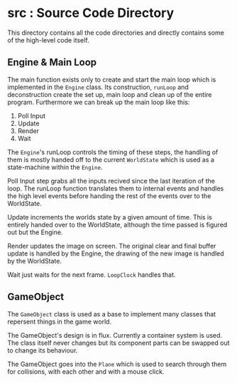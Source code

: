 # src : Source Code Directory #
This directory contains all the code directories and directly contains
some of the high-level code itself.

## Engine & Main Loop ##
The main function exists only to create and start the main loop which is
implemented in the `Engine` class. Its construction, `runLoop` and
deconstruction create the set up, main loop and clean up of the entire
program. Furthermore we can break up the main loop like this:

1.  Poll Input
2.  Update
3.  Render
4.  Wait

The `Engine`'s runLoop controls the timing of these steps, the handling of
them is mostly handed off to the current `WorldState` which is used as a
state-machine within the `Engine`.

Poll Input step grabs all the inputs recived since the last iteration of the
loop. The runLoop function translates them to internal events and handles
the high level events before handing the rest of the events over to the
WorldState.

Update increments the worlds state by a given amount of time. This is
entirely handed over to the WorldState, although the time passed is figured
out but the Engine.

Render updates the image on screen. The original clear and final buffer update
is handled by the Engine, the drawing of the new image is handled by the
WorldState.

Wait just waits for the next frame. `LoopClock` handles that.

## GameObject ##
The `GameObject` class is used as a base to implement many classes that
repersent things in the game world.

The GameObject's design is in flux. Currently a container system is used. The
class itself never changes but its component parts can be swapped out to
change its behaviour.

The GameObject goes into the `Plane` which is used to search through them for
collisions, with each other and with a mouse click.
